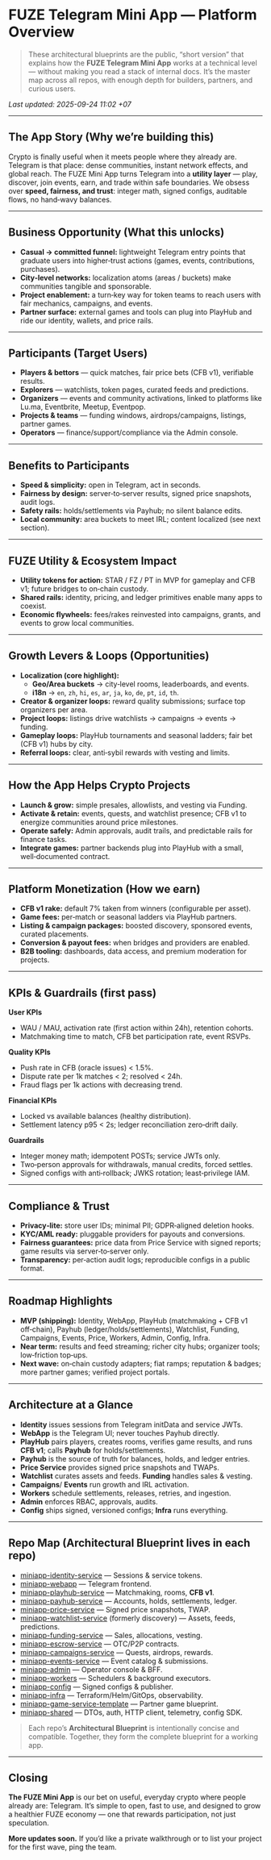 # FUZE Telegram Mini App — Platform Overview

> These architectural blueprints are the public, “short version” that explains how the **FUZE Telegram Mini App** works at a technical level — without making you read a stack of internal docs. It’s the master map across all repos, with enough depth for builders, partners, and curious users.

_Last updated: 2025-09-24 11:02 +07_

---

## The App Story (Why we’re building this)
Crypto is finally useful when it meets people where they already are. Telegram is that place: dense communities, instant network effects, and global reach. The FUZE Mini App turns Telegram into a **utility layer** — play, discover, join events, earn, and trade within safe boundaries. We obsess over **speed, fairness, and trust**: integer math, signed configs, auditable flows, no hand‑wavy balances.

---

## Business Opportunity (What this unlocks)
- **Casual → committed funnel:** lightweight Telegram entry points that graduate users into higher‑trust actions (games, events, contributions, purchases).  
- **City‑level networks:** localization atoms (areas / buckets) make communities tangible and sponsorable.  
- **Project enablement:** a turn‑key way for token teams to reach users with fair mechanics, campaigns, and events.  
- **Partner surface:** external games and tools can plug into PlayHub and ride our identity, wallets, and price rails.

---

## Participants (Target Users)
- **Players & bettors** — quick matches, fair price bets (CFB v1), verifiable results.  
- **Explorers** — watchlists, token pages, curated feeds and predictions.  
- **Organizers** — events and community activations, linked to platforms like Lu.ma, Eventbrite, Meetup, Eventpop.  
- **Projects & teams** — funding windows, airdrops/campaigns, listings, partner games.  
- **Operators** — finance/support/compliance via the Admin console.  

---

## Benefits to Participants
- **Speed & simplicity:** open in Telegram, act in seconds.  
- **Fairness by design:** server‑to‑server results, signed price snapshots, audit logs.  
- **Safety rails:** holds/settlements via Payhub; no silent balance edits.  
- **Local community:** area buckets to meet IRL; content localized (see next section).

---

## FUZE Utility & Ecosystem Impact
- **Utility tokens for action:** STAR / FZ / PT in MVP for gameplay and CFB v1; future bridges to on‑chain custody.  
- **Shared rails:** identity, pricing, and ledger primitives enable many apps to coexist.  
- **Economic flywheels:** fees/rakes reinvested into campaigns, grants, and events to grow local communities.

---

## Growth Levers & Loops (Opportunities)
- **Localization (core highlight):**
  - **Geo/Area buckets** → city‑level rooms, leaderboards, and events.  
  - **i18n** → `en`, `zh`, `hi`, `es`, `ar`, `ja`, `ko`, `de`, `pt`, `id`, `th`.  
- **Creator & organizer loops:** reward quality submissions; surface top organizers per area.  
- **Project loops:** listings drive watchlists → campaigns → events → funding.  
- **Gameplay loops:** PlayHub tournaments and seasonal ladders; fair bet (CFB v1) hubs by city.  
- **Referral loops:** clear, anti‑sybil rewards with vesting and limits.

---

## How the App Helps Crypto Projects
- **Launch & grow:** simple presales, allowlists, and vesting via Funding.  
- **Activate & retain:** events, quests, and watchlist presence; CFB v1 to energize communities around price milestones.  
- **Operate safely:** Admin approvals, audit trails, and predictable rails for finance tasks.  
- **Integrate games:** partner backends plug into PlayHub with a small, well‑documented contract.

---

## Platform Monetization (How we earn)
- **CFB v1 rake:** default 7% taken from winners (configurable per asset).  
- **Game fees:** per‑match or seasonal ladders via PlayHub partners.  
- **Listing & campaign packages:** boosted discovery, sponsored events, curated placements.  
- **Conversion & payout fees:** when bridges and providers are enabled.  
- **B2B tooling:** dashboards, data access, and premium moderation for projects.

---

## KPIs & Guardrails (first pass)
**User KPIs**
- WAU / MAU, activation rate (first action within 24h), retention cohorts.  
- Matchmaking time to match, CFB bet participation rate, event RSVPs.  

**Quality KPIs**
- Push rate in CFB (oracle issues) < 1.5%.  
- Dispute rate per 1k matches < 2; resolved < 24h.  
- Fraud flags per 1k actions with decreasing trend.

**Financial KPIs**
- Locked vs available balances (healthy distribution).  
- Settlement latency p95 < 2s; ledger reconciliation zero‑drift daily.  

**Guardrails**
- Integer money math; idempotent POSTs; service JWTs only.  
- Two‑person approvals for withdrawals, manual credits, forced settles.  
- Signed configs with anti‑rollback; JWKS rotation; least‑privilege IAM.

---

## Compliance & Trust
- **Privacy‑lite:** store user IDs; minimal PII; GDPR‑aligned deletion hooks.  
- **KYC/AML ready:** pluggable providers for payouts and conversions.  
- **Fairness guarantees:** price data from Price Service with signed reports; game results via server‑to‑server only.  
- **Transparency:** per‑action audit logs; reproducible configs in a public format.

---

## Roadmap Highlights
- **MVP (shipping):** Identity, WebApp, PlayHub (matchmaking + CFB v1 off‑chain), Payhub (ledger/holds/settlements), Watchlist, Funding, Campaigns, Events, Price, Workers, Admin, Config, Infra.  
- **Near term:** results and feed streaming; richer city hubs; organizer tools; low‑friction top‑ups.  
- **Next wave:** on‑chain custody adapters; fiat ramps; reputation & badges; more partner games; verified project portals.

---

## Architecture at a Glance
- **Identity** issues sessions from Telegram initData and service JWTs.  
- **WebApp** is the Telegram UI; never touches Payhub directly.  
- **PlayHub** pairs players, creates rooms, verifies game results, and runs **CFB v1**; calls **Payhub** for holds/settlements.  
- **Payhub** is the source of truth for balances, holds, and ledger entries.  
- **Price Service** provides signed price snapshots and TWAPs.  
- **Watchlist** curates assets and feeds. **Funding** handles sales & vesting.  
- **Campaigns**/ **Events** run growth and IRL activation.  
- **Workers** schedule settlements, releases, retries, and ingestion.  
- **Admin** enforces RBAC, approvals, audits.  
- **Config** ships signed, versioned configs; **Infra** runs everything.

---

## Repo Map (Architectural Blueprint lives in each repo)
- [miniapp-identity-service](miniapp-identity-service.md) — Sessions & service tokens.  
- [miniapp-webapp](miniapp-webapp.md) — Telegram frontend.  
- [miniapp-playhub-service](miniapp-playhub-service.md) — Matchmaking, rooms, **CFB v1**.  
- [miniapp-payhub-service](miniapp-payhub-service.md) — Accounts, holds, settlements, ledger.  
- [miniapp-price-service](miniapp-price-service.md) — Signed price snapshots, TWAP.  
- [miniapp-watchlist-service](miniapp-watchlist-service.md) (formerly discovery) — Assets, feeds, predictions.  
- [miniapp-funding-service](miniapp-funding-service.md) — Sales, allocations, vesting.  
- [miniapp-escrow-service](miniapp-escrow-service.md) — OTC/P2P contracts.  
- [miniapp-campaigns-service](miniapp-campaigns-service.md) — Quests, airdrops, rewards.  
- [miniapp-events-service](miniapp-events-service.md) — Event catalog & submissions.  
- [miniapp-admin](miniapp-admin.md) — Operator console & BFF.  
- [miniapp-workers](miniapp-workers.md) — Schedulers & background executors.  
- [miniapp-config](miniapp-config.md) — Signed configs & publisher.  
- [miniapp-infra](miniapp-infra.md) — Terraform/Helm/GitOps, observability.  
- [miniapp-game-service-template](miniapp-game-service-template.md) — Partner game blueprint.  
- [miniapp-shared](miniapp-shared.md) — DTOs, auth, HTTP client, telemetry, config SDK.

> Each repo’s **Architectural Blueprint** is intentionally concise and compatible. Together, they form the complete blueprint for a working app.

---

## Closing
**The FUZE Mini App** is our bet on useful, everyday crypto where people already are: Telegram. It’s simple to open, fast to use, and designed to grow a healthier FUZE economy — one that rewards participation, not just speculation.

**More updates soon.** If you’d like a private walkthrough or to list your project for the first wave, ping the team.
